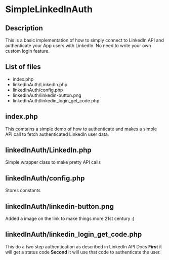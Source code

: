 SimpleLinkedInAuth
==================

Description
--------------
This is a basic implementation of how to simply connect to LinkedIn API and authenticate your App users with LinkedIn. No need to write your own custom login feature. 

List of files
--------------
- index.php
- linkedInAuth/LinkedIn.php
- linkedInAuth/config.php
- linkedInAuth/linkedin-button.png
- linkedInAuth/linkedin_login_get_code.php


index.php
--------------
This comtains a simple demo of how to authenticate and makes a simple API call to fetch authenticated LinkedIn user data.

linkedInAuth/LinkedIn.php
--------------
Simple wrapper class to make pretty API calls


linkedInAuth/config.php
--------------
Stores constants


linkedInAuth/linkedin-button.png
--------------
Added a image on the link to make things more 21st century :)

linkedInAuth/linkedin_login_get_code.php
--------------
This do a two step authentication as described in LinkedIn API Docs
  **First** it will get a status code
  **Second** it will use that code to authenticate the user.
  
  

